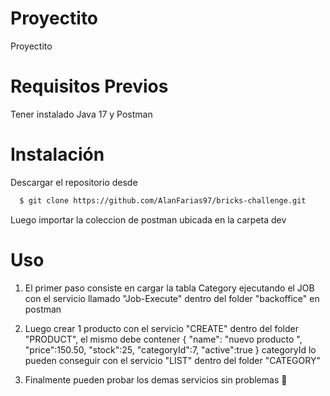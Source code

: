 # Proyectito
Proyectito

# Requisitos Previos
Tener instalado Java 17 y Postman

# Instalación
Descargar el repositorio desde
```bash
  $ git clone https://github.com/AlanFarias97/bricks-challenge.git
```
Luego importar la coleccion de postman ubicada en la carpeta dev

# Uso
1. El primer paso consiste en cargar la tabla Category ejecutando el JOB con el servicio llamado "Job-Execute" dentro del folder "backoffice" en postman

2. Luego crear 1 producto con el servicio "CREATE" dentro del folder "PRODUCT", el mismo debe contener { "name": "nuevo producto ", "price":150.50, "stock":25, "categoryId":7, "active":true } categoryId lo pueden conseguir con el servicio "LIST" dentro del folder "CATEGORY"
3. Finalmente pueden probar los demas servicios sin problemas 🙂

